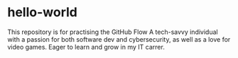 # hello-world
This repository is for practising the GitHub Flow 
A tech-savvy individual with a passion for both software dev and cybersecurity, as well as a love for video games. Eager to learn and grow in my IT carrer.
